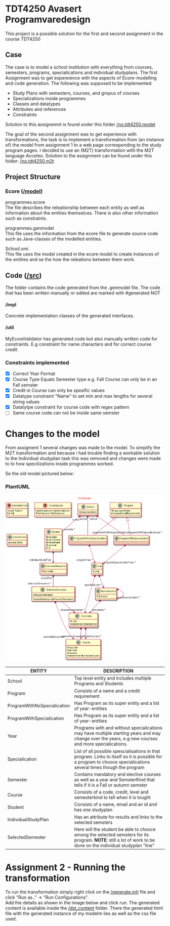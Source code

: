 
# TDT4250 Avasert Programvaredesign

This project is a possible solution for the first and second assignment in the course TDT4250

## Case

The case is to model a school institution with everything from courses, semesters, programs, specialications and individual studyplans.
The first Assignment was to get expereience with the aspects of Ecore-modelling and code generation. The following was supposed to be implemented:

- Study Plans with semesters, courses, and gropus of courses
- Specializations inside programmes
- Classes and datatypes
- Attributes and references
- Constraints

Solution to this assignemnt is found under this folder [/no.tdt4250.model](https://github.com/olaplassen/tdt4250/tree/master/no.tdt4250.model)

The goal of the second assignment was to get experience with transformations, the task is to implement a transformation from (an instance of) the model from assignment 1 to a web page corresponding to the study program pages. I decided to use an (M2T) transformation with the M2T language Acceleo. Solution to the assignment can be found under this folder: [/no.tdt4250.m2t](https://github.com/olaplassen/tdt4250/tree/master/no.tdt4250.m2t)


## Project Structure

### Ecore ([/model](https://github.com/olaplassen/tdt4250/tree/master/no.tdt4250.model/model))

programmes.ecore <br/>
The file describes the releationship between each entity as well as information about the entities themselces. There is also other information such as constraints. 

programmes.genmodel <br/>
This file uses the information from the ecore file to generate source code such as Java-classes of the modelled entities.

School.xmi<br/>
This file uses the model created in the ecore model to create instances of the entities and se the how the releations between them work.

## Code ([/src](https://github.com/olaplassen/tdt4250/tree/master/no.tdt4250.model/src/tdt4250/programmes))

The folder contains the code generated from the .genmodel file. The code that has been written manually or edited are marked with #generated NOT

#### /impl
Concrete implementation classes of the generated interfaces. 

#### /util
MyEcoreValidator has generated code but also manually written code for constraints. E.g constraint for name characters and for correct course credit.


### Constraints implemented

- [x] Correct Year Format
- [x] Course Type Equals Semester type e.g. Fall Course can only be in an Fall semster
- [x] Credit in Course can only be spesific values
- [x] Datatype constraint "Name" to set min and max lengths for several string values
- [x] Datatytpe constraint for course code with regex pattern
- [ ] Same course code can not be inside same semster

# Changes to the model

From assigment 1 several changes was made to the model. To simplify the M2T transformation and because i had trouble finding a workable solution to the Individual studyplan task this was removed and changes were made to to how specilizations inside programmes worked.

Se the old model pictured below:

### PlantUML

![model](https://github.com/olaplassen/tdt4250/blob/master/div/old_model.png)

| ENTITY | DESCRIPTION |
| ------------- | ------------- |
| School  | Top level entity and includes multiple Programs and Students |
| Program  | Consists of a name and a credit requirement  |
| ProgramWithNoSpecialication  | Has Program as its super entity and a list of year-entities  |
| ProgramWithSpecialication  | Has Program as its super entity and a list of year-entities   |
| Year | Programs with and without specialications may have multiple starting years and may change over the years, e.g new courses and more specialications.  |
| Specialication  | List of all possible spescialisations in that program. Links to itself so it is possible for a program to chooce specialications several times though the program |
| Semester  | Contains mandatory and elective courses as well as a year and SemsterKind that tells if it is a Fall or autumn semster |
| Course  | Consists of a code, credit, level and semesterkind to tell when it is tought |
| Student  | Consists of a name, email and an id and has one studyplan  |
| IndividualStudyPlan | Has an attribute for results and links to the selected semsters  |
| SelectedSemester | Here will the student be able to chooce among the selected semsters for its program. <b>NOTE</b>: still a lot of work to be done on the individual studyplan "line"  |


# Assignment 2 - Running the transformation

To run the transformation simply right click on the [/generate.mtl](https://github.com/olaplassen/tdt4250/blob/master/no.tdt4250.m2t/src/no/tdt4250/m2t/main/generate.mtl) file and click "Run as.." -> "Run Configurations". <br/>
Add the details as shown in the image below and click run. The generated content is available inside the [/dst_content](https://github.com/olaplassen/tdt4250/tree/master/no.tdt4250.m2t/dst_code) folder. There the generated html file with the generated instance of my modelm lies as well as the css file used.

